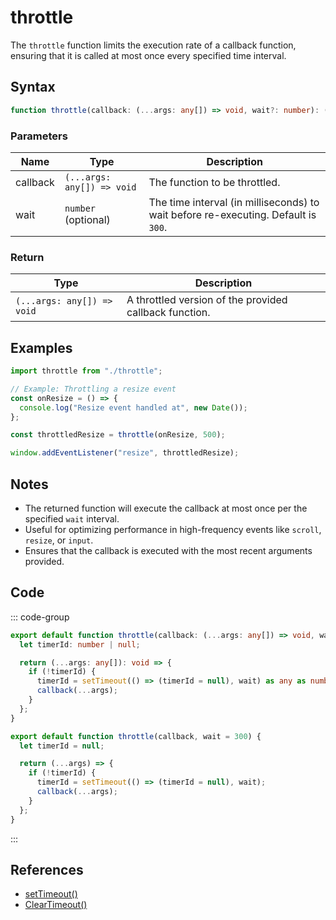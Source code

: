 # throttle

The `throttle` function limits the execution rate of a callback function, ensuring that it is called at most once every specified time interval.

## Syntax

```typescript
function throttle(callback: (...args: any[]) => void, wait?: number): (...args: any[]) => void
```

### Parameters

| Name      | Type                        | Description                                                     |
|-----------|-----------------------------|-----------------------------------------------------------------|
| callback  | `(...args: any[]) => void`  | The function to be throttled.                                   |
| wait      | `number` (optional)         | The time interval (in milliseconds) to wait before re-executing. Default is `300`. |

### Return

| Type                        | Description                                                   |
|-----------------------------|-------------------------------------------------------------|
| `(...args: any[]) => void`  | A throttled version of the provided callback function.       |

## Examples

```typescript
import throttle from "./throttle";

// Example: Throttling a resize event
const onResize = () => {
  console.log("Resize event handled at", new Date());
};

const throttledResize = throttle(onResize, 500);

window.addEventListener("resize", throttledResize);
```

## Notes

- The returned function will execute the callback at most once per the specified `wait` interval.
- Useful for optimizing performance in high-frequency events like `scroll`, `resize`, or `input`.
- Ensures that the callback is executed with the most recent arguments provided.

## Code

::: code-group
```typescript
export default function throttle(callback: (...args: any[]) => void, wait: number = 300): (...args: any[]) => void {
  let timerId: number | null;

  return (...args: any[]): void => {
    if (!timerId) {
      timerId = setTimeout(() => (timerId = null), wait) as any as number;
      callback(...args);
    }
  };
}
```

```javascript
export default function throttle(callback, wait = 300) {
  let timerId = null;

  return (...args) => {
    if (!timerId) {
      timerId = setTimeout(() => (timerId = null), wait);
      callback(...args);
    }
  };
}
```
:::

## References

- [setTimeout()](https://developer.mozilla.org/en-US/docs/Web/API/setTimeout)
- [ClearTimeout()](https://developer.mozilla.org/en-US/docs/Web/API/clearTimeout)